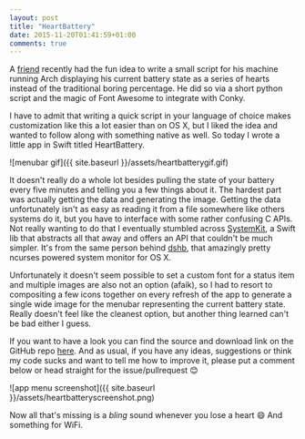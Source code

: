 ```yaml
---
layout: post
title: "HeartBattery"
date: 2015-11-20T01:41:59+01:00
comments: true
---
```


A [friend](https://github.com/meepoSenpai) recently had the fun idea to write a small script for his machine running Arch displaying his current battery state as a series of hearts instead of the traditional boring percentage. He did so via a short python script and the magic of Font Awesome to integrate with Conky.

I have to admit that writing a quick script in your language of choice makes customization like this a lot easier than on OS X, but I liked the idea and wanted to follow along with something native as well. So today I wrote a little app in Swift titled HeartBattery.

![menubar gif]({{ site.baseurl }}/assets/heartbatterygif.gif)

It doesn't really do a whole lot besides pulling the state of your battery every five minutes and telling you a few things about it. The hardest part was actually getting the data and generating the image. Getting the data unfortunately isn't as easy as reading it from a file somewhere like others systems do it, but you have to interface with some rather confusing C APIs. Not really wanting to do that I eventually stumbled across [SystemKit](https://github.com/beltex/SystemKit), a Swift lib that abstracts all that away and offers an API that couldn't be much simpler. It's from the same person behind [dshb](https://github.com/beltex/dshb), that amazingly pretty ncurses powered system monitor for OS X.

Unfortunately it doesn't seem possible to set a custom font for a status item and multiple images are also not an option (afaik), so I had to resort to compositing a few icons together on every refresh of the app to generate a single wide image for the menubar representing the current battery state. Really doesn't feel like the cleanest option, but another thing learned can't be bad either I guess.

If you want to have a look you can find the source and download link on the GitHub repo [here](https://github.com/kiliankoe/HeartBattery). And as usual, if you have any ideas, suggestions or think my code sucks and want to tell me how to improve it, please put a comment below or head straight for the issue/pullrequest 😊

![app menu screenshot]({{ site.baseurl }}/assets/heartbatteryscreenshot.png)

Now all that's missing is a *bling* sound whenever you lose a heart 😄 And something for WiFi.
